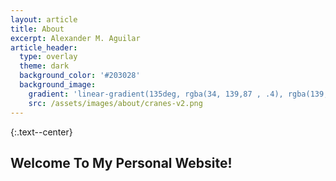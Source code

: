 ```yaml
---
layout: article
title: About
excerpt: Alexander M. Aguilar
article_header:
  type: overlay
  theme: dark
  background_color: '#203028'
  background_image:
    gradient: 'linear-gradient(135deg, rgba(34, 139,87 , .4), rgba(139, 34, 139, .4))'
    src: /assets/images/about/cranes-v2.png
---
```


{:.text--center}
## Welcome To My Personal Website!
